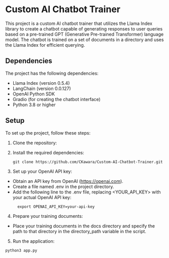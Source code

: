 # Custom AI Chatbot Trainer

This project is a custom AI chatbot trainer that utilizes the Llama Index library to create a chatbot capable of generating responses to user queries based on a pre-trained GPT (Generative Pre-trained Transformer) language model. The chatbot is trained on a set of documents in a directory and uses the Llama Index for efficient querying.

## Dependencies

The project has the following dependencies:

- Llama Index (version 0.5.4)
- LangChain (version 0.0.127)
- OpenAI Python SDK
- Gradio (for creating the chatbot interface)
- Python 3.8 or higher

## Setup

To set up the project, follow these steps:

1. Clone the repository:
2. Install the required dependencies:
   ```
   git clone https://github.com/CKawara/Custom-AI-Chatbot-Trainer.git
   ```

3. Set up your OpenAI API key:
  - Obtain an API key from OpenAI (https://openai.com).
  - Create a file named .env in the project directory.
  - Add the following line to the .env file, replacing <YOUR_API_KEY> with your actual OpenAI API key:  
    ```
      export OPENAI_API_KEY=your-api-key
    ```
4. Prepare your training documents:
  - Place your training documents in the docs directory and specify the path to that directory in the directory_path variable in the script.
5. Run the application:
  ```
  python3 app.py

  ```
